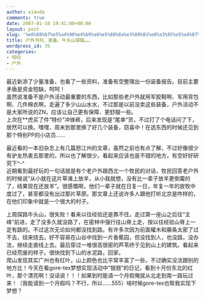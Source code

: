 ```yaml
---
author: xianda
comments: true
date: 2007-01-16 19:41:00+00:00
layout: post
slug: '%e6%88%b7%e5%a4%96%e4%b9%a6%e5%88%8a%e3%80%81%e8%a3%85%e5%a4%87%e3%80%81%e7%89%9b%e5%a4%b4%e5%b1%b1%e6%8e%a2%e8%b7%af'
title: 户外书刊、装备、牛头山探路……
wordpress_id: 35
categories:
- 唠叨
- 户外
---
```


最近新添了少量准备，也看了一些资料，准备有空整理出一份装备报告。目前主要矛盾是资金短缺，呵呵！      
虽然说准备不是户外活动最重要的东西，比如那些老户外就用军胶鞋啊、军用背包啊、几件棉衣啊，走遍了多少山山水水，不过那是以前没卖这些装备，户外活动不是大家所说的ZN，应该让自己更有保障、更舒服一些。       
上次在**虎买了件“特价”冲锋裤，后来发现是“尾单”货，不过打了个电话问了下，居然可以换。嘿嘿，周末到那里换了好几个装备，窃喜中！在选东西的时候还见到那个特别PP的小店员……

 

    
最近看的一本旧杂志上有几篇怒江州的文章，虽然之前也有点了解，不过好像很少有驴友热衷去那里的，所以也了解很少。看起来应该也是不错的地方，有空好好研究下^-^ <!-- more -->      
近期看到最好玩的一句话就是有个老户外跟西北一个牧民的对话，牧民回答老户外的时候说“从小就在这片草滩上放羊，从小我就想，没有比一辈子放羊更倒霉的了，结果现在还放羊”。很感慨啊，他们一辈子就在日复一日，年复一年的放牧中度过了，甚至都没有出过那片草原。那文章上还说许多人跟他打听北京是咋样的，在他们印象中就是一个很大的村子。

 

 

上周探路牛头山，很失败！看来以往经验还是靠不住。走过第一座山之后往“主峰”前进，走了没多久就没路了，在密林中强行往山脊上走，按以往经验山脊上一定有路的。不过这次无论如何都没找到路。有许多次因为前面權木和藤条太密了过不去，绕来绕去。好不容易在山谷中找到一片香蕉园，但没找到人，也没路，没办法，继续走直线上去。最后穿过一堆很高很密的芦苇终于见到山上的建筑。看起来已经荒废的样子。很快找到下山的水泥路，回家。      
爬山发现其实广州也有红叶，山上颜色也比平常丰富了一些，不过确实没法跟别的地方比！今天在看gore-tex梦想实现活动中“银翘”的日记，看到十月份东北的红叶，那个漂亮啊！没话说！！！如果到时能请一个月假俺就从北走到南一路玩过来！（我能请到一个月假吗？不行，所以……555）啥时候gore-tex也帮我实现下梦想？       

